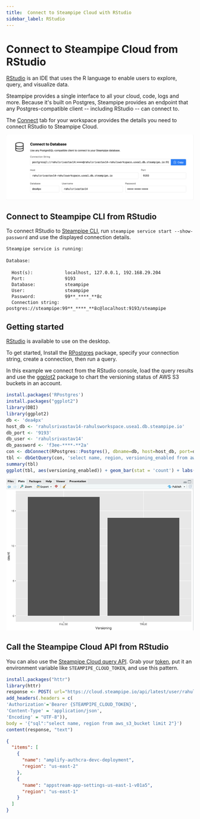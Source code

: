 ```yaml
---
title:  Connect to Steampipe Cloud with RStudio
sidebar_label: RStudio
---
```

# Connect to Steampipe Cloud from RStudio

[RStudio](https://posit.co/products/open-source/rstudio/) is an IDE that uses the R language to enable users to explore, query, and visualize data.

Steampipe provides a single interface to all your cloud, code, logs and more. Because it's built on Postgres, Steampipe provides an endpoint that any Postgres-compatible client -- including RStudio -- can connect to.

The [Connect](/docs/cloud/integrations/overview) tab for your workspace provides the details you need to connect RStudio to Steampipe Cloud.

<div style={{"marginTop":"1em", "marginBottom":"1em", "width":"90%"}}>
<img src="/images/docs/cloud/steampipe-cloud-connect-details.jpg" />
</div>

## Connect to Steampipe CLI from RStudio

To connect RStudio to [Steampipe CLI](https://steampipe.io/downloads), run `steampipe service start --show-password` and use the displayed connection details.

```
Steampipe service is running:

Database:

  Host(s):            localhost, 127.0.0.1, 192.168.29.204
  Port:               9193
  Database:           steampipe
  User:               steampipe
  Password:           99**_****_**8c
  Connection string:  postgres://steampipe:99**_****_**8c@localhost:9193/steampipe
```

## Getting started

[RStudio](https://posit.co/download/rstudio-desktop/) is available to use on the desktop.

To get started, Install the [RPostgres](https://cran.r-project.org/web/packages/RPostgres/index.html) package, specify your connection string, create a connection, then run a query.

In this example we connect from the RStudio console, load the query results and use the [ggplot2](https://cran.r-project.org/web/packages/ggplot2/index.html) package to chart the versioning status of AWS S3 buckets in an account.
```r
install.packages('RPostgres')
install.packages("ggplot2")
library(DBI)
library(ggplot2)
db <- 'dea4px'
host_db <- 'rahulsrivastav14-rahulsworkspace.usea1.db.steampipe.io'
db_port <- '9193'
db_user <- 'rahulsrivastav14'
db_password <- 'f3ee-****-**2a'
con <- dbConnect(RPostgres::Postgres(), dbname=db, host=host_db, port=db_port, user=db_user, password=db_password)
tbl <- dbGetQuery(con, 'select name, region, versioning_enabled from aws_s3_bucket')
summary(tbl)
ggplot(tbl, aes(versioning_enabled)) + geom_bar(stat = 'count') + labs(x = 'Versioning')
```

<div style={{"borderWidth":"thin", "borderStyle":"solid", "borderColor":"lightgray", "padding":"20px", "width":"90%"}}>
<img src="/images/docs/cloud/rstudio-versioning-graph.png" />
</div>

## Call the Steampipe Cloud API from RStudio

You can also use the [Steampipe Cloud query API](https://steampipe.io/docs/cloud/develop/query-api). Grab your [token](https://steampipe.io/docs/cloud/profile#api-tokens), put it an environment variable like `STEAMPIPE_CLOUD_TOKEN`, and use this pattern.

```r
install.packages("httr")
library(httr)
response <- POST( url="https://cloud.steampipe.io/api/latest/user/rahulsrivastav14/workspace/rahulsworkspace/query",
add_headers(.headers = c(
'Authorization'='Bearer {STEAMPIPE_CLOUD_TOKEN}',
'Content-Type' = 'application/json',
'Encoding' = "UTF-8")),
body = '{"sql":"select name, region from aws_s3_bucket limit 2"}')
content(response, "text")
```

```json
{
  "items": [
    {
      "name": "amplify-authcra-devc-deployment",
      "region": "us-east-2"
    },
    {
      "name": "appstream-app-settings-us-east-1-v01a5",
      "region": "us-east-1"
    }
  ]
}
```
